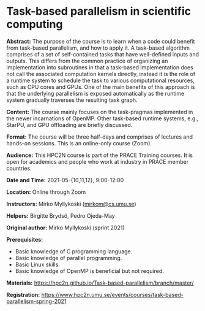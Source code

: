 Task-based parallelism in scientific computing
==============================================

**Abstract:** The purpose of the course is to learn when a code could benefit from task-based parallelism, and how to apply it. A task-based algorithm comprises of a set of self-contained tasks that have well-defined inputs and outputs. This differs from the common practice of organizing an implementation into subroutines in that a task-based implementation does not call the associated computation kernels directly, instead it is the role of a runtime system to schedule the task to various computational resources, such as CPU cores and GPUs. One of the main benefits of this approach is that the underlying parallelism is exposed automatically as the runtime system gradually traverses the resulting task graph.

**Content:** The course mainly focuses on the task-pragmas implemented in the newer incarnations of OpenMP. Other task-based runtime systems, e.g., StarPU, and GPU offloading are briefly discussed.

**Format:** The course will be three half-days and comprises of lectures and hands-on sessions. This is an online-only course (Zoom).

**Audience:** This HPC2N course is part of the PRACE Training courses. It is open for academics and people who work at industry in PRACE member countries.

**Date and Time:** 2021-05-{10,11,12}, 9:00-12:00

**Location:** Online through Zoom

**Instructors:** Mirko Myllykoski (mirkom@cs.umu.se)

**Helpers:** Birgitte Brydsö, Pedro Ojeda-May

**Original author:** Mirko Myllykoski (sprint 2021)

**Prerequisites:**

 - Basic knowledge of C programming language.
 - Basic knowledge of parallel programming.
 - Basic Linux skills.
 - Basic knowledge of OpenMP is beneficial but not required.

**Materials:** https://hpc2n.github.io/Task-based-parallelism/branch/master/

**Registration:** https://www.hpc2n.umu.se/events/courses/task-based-parallelism-spring-2021
